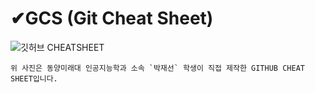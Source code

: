 # ✔GCS (Git Cheat Sheet)
![깃허브 CHEATSHEET](https://user-images.githubusercontent.com/105197546/206896687-4445c76f-ad14-435a-8480-b10a25910acb.png)
```
위 사진은 동양미래대 인공지능학과 소속 `박재선` 학생이 직접 제작한 GITHUB CHEAT SHEET입니다.
```
